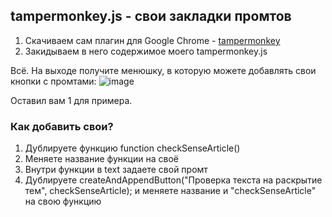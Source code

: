 <h2>tampermonkey.js - свои закладки промтов</h2>
<ol>
  <li>Скачиваем сам плагин для Google Chrome - <a href="https://chromewebstore.google.com/detail/tampermonkey/dhdgffkkebhmkfjojejmpbldmpobfkfo">tampermonkey</a></li>
  <li>Закидываем в него содержимое моего tampermonkey.js</li>
</ol>

Всё. На выходе получите менюшку, в которую можете добавлять свои кнопки с промтами:
![image](https://github.com/RomanVerdysh/TamperMonkey-Menu-ChatGPT/assets/909951/00d5b1b3-524c-45f2-8d14-f464cd929db0)

Оставил вам 1 для примера.

<h3>Как добавить свои?</h3>
<ol>
  <li>Дублируете функцию function checkSenseArticle()</li>
  <li>Меняете название функции на своё</li>
  <li>Внутри функции в text задаете свой промт</li>
  <li>Дублируете createAndAppendButton("Проверка текста на раскрытие тем", checkSenseArticle); и меняете название и "checkSenseArticle" на свою функцию</li>
</ol>
